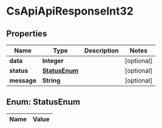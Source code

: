 
# CsApiApiResponseInt32

## Properties
Name | Type | Description | Notes
------------ | ------------- | ------------- | -------------
**data** | **Integer** |  |  [optional]
**status** | [**StatusEnum**](#StatusEnum) |  |  [optional]
**message** | **String** |  |  [optional]


<a name="StatusEnum"></a>
## Enum: StatusEnum
Name | Value
---- | -----



